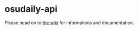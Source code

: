 # osudaily-api

Please head on to [the wiki](https://github.com/Adrriii/osudaily-api/wiki) for informations and documentation.